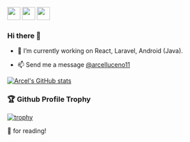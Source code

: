 <a href="mailto:arcelluceno11@gmail.com"><img src="https://img.shields.io/badge/Gmail-D14836?style=for-the-badge&logo=gmail&logoColor=white" height=30></a>
<a href="https://www.twitter.com/arcelluceno11"><img src="https://img.shields.io/badge/Twitter-1DA1F2?style=for-the-badge&logo=twitter&logoColor=white" height=30></a>
 <a href="https://www.linkedin.com/in/arcel-luceno-730319206"><img src="https://img.shields.io/badge/LinkedIn-0077B5?style=for-the-badge&logo=linkedin&logoColor=white" height=30></a>

### Hi there 👋

- 🔭 I’m currently working on React, Laravel, Android (Java).

- 📫 Send me a message [@arcelluceno11](https://www.twitter.com/arcelluceno11)

<!--
**arcelluceno11/arcelluceno11** is a ✨ _special_ ✨ repository because its `README.md` (this file) appears on your GitHub profile.

Here are some ideas to get you started:

- 🔭 I’m currently working on ...
- 🌱 I’m currently learning ...
- 👯 I’m looking to collaborate on ...
- 🤔 I’m looking for help with ...
- 💬 Ask me about ...
- 📫 How to reach me: ...
- 😄 Pronouns: ...
- ⚡ Fun fact: ...
-->

[![Arcel's GitHub stats](https://github-readme-stats.vercel.app/api?username=arcelluceno11&show_icons=true)](https://github.com/arcelluceno11)

### 🏆 Github Profile Trophy

[![trophy](https://github-profile-trophy.vercel.app/?username=arcelluceno11&theme=monokai&margin-w=15&margin-h=15&&no-frame=true&row=1)](https://github.com/ryo-ma/github-profile-trophy)

<!--
*If you like my work you may consider buying me a ☕*

<a href="https://www.buymeacoffee.com/arcelluceno11" target="_blank"><img src="https://cdn.buymeacoffee.com/buttons/v2/default-red.png" alt="Buy Me A Coffee"  height=40 ></a>
-->

🙏 for reading!
